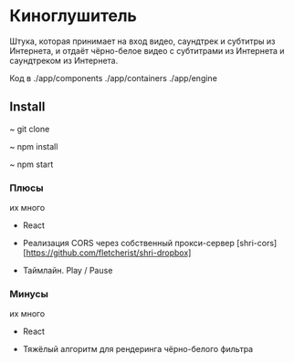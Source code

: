 # Киноглушитель 

Штука, которая принимает на вход видео, саундтрек и субтитры из Интернета, и отдаёт чёрно-белое видео с субтитрами из Интернета и саундтреком из Интернета. 

Код в
./app/components
./app/containers
./app/engine

## Install

~ git  clone

~ npm install

~ npm start

### Плюсы 

их много

* React

* Реализация CORS через собственный прокси-сервер [shri-cors][https://github.com/fletcherist/shri-dropbox]

* Таймлайн. Play / Pause

### Минусы

их много

* React

* Тяжёлый алгоритм для рендеринга чёрно-белого фильтра